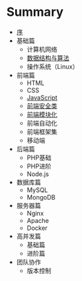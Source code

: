 # Summary

* [序](README.md)
* 基础篇
  * 计算机网络
  * [数据结构与算法](basic/algorithm.md)
  * 操作系统（Linux）
* 前端篇
  * HTML
  * CSS
  * [JavaScript](front-end/js.md)
  * [前端安全类](front-end/safe.md)
  * [前端模块化](front-end/module.md)
  * 前端自动化
  * 前端框架集
  * 移动端
* 后端篇
  * PHP基础
  * PHP进阶
  * Node.js
* 数据库篇
  * MySQL
  * MongoDB
* 服务器篇
  * Nginx
  * Apache
  * Docker
* 高并发篇
  * 基础篇
  * 进阶篇
* 团队协作
  * 版本控制
